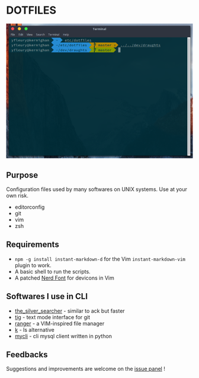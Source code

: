 # DOTFILES

![Terminal](./screenshots/terminal.png)

## Purpose

Configuration files used by many softwares on UNIX systems. Use at your own risk.

* editorconfig
* git
* vim
* zsh

## Requirements

* `npm -g install instant-markdown-d` for the Vim `instant-markdown-vim` plugin to work.
* A basic shell to run the scripts.
* A patched [Nerd Font](https://github.com/ryanoasis/nerd-fonts) for devicons in Vim

## Softwares I use in CLI

* [the\_silver\_searcher](https://github.com/ggreer/the_silver_searcher) - similar to ack but faster
* [tig](https://github.com/jonas/tig) - text mode interface for git
* [ranger](https://github.com/ranger/ranger) - a VIM-inspired file manager
* [k](https://github.com/supercrabtree/k) - ls alternative
* [mycli](https://github.com/dbcli/mycli) - cli mysql client written in python

## Feedbacks

Suggestions and improvements are welcome on the [issue panel](https://github.com/yoannfleurydev/dotfiles/issues/new) !


